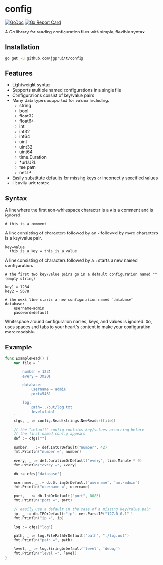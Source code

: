 # config

[![GoDoc](https://godoc.org/github.com/jgpruitt/config?status.svg)](https://godoc.org/github.com/jgpruitt/config)
[![Go Report Card](https://goreportcard.com/badge/github.com/jgpruitt/config)](https://goreportcard.com/report/github.com/jgpruitt/config)

A Go library for reading configuration files with simple, flexible syntax.

## Installation

```sh
go get -u github.com/jgpruitt/config
```

## Features

* Lightweight syntax
* Supports multiple named configurations in a single file
* Configurations consist of key/value pairs
* Many data types supported for values including:
    * string
    * bool
    * float32
    * float64
    * int
    * int32
    * int64
    * uint
    * uint32
    * uint64
    * time.Duration
    * *url.URL
    * file path
    * net.IP
* Easily substitute defaults for missing keys or incorrectly specified values
* Heavily unit tested

## Syntax

A line where the first non-whitespace character is a ``#`` is a comment and is ignored. 

```# this is a comment```

A line consisting of characters followed by an ``=`` followed by more characters is a key/value pair.

```
key=value
  this_is_a_key = this_is_a_value
```

A line consisting of characters followed by a ``:`` starts a new named configuration.

```
# the first two key/value pairs go in a default configuration named "" (empty string)

key1 = 1234
key2 = 5678

# the next line starts a new configuration named "database"
database:
    username=admin
    password=default

```

Whitespace around configuration names, keys, and values is ignored. So, uses spaces and tabs to your heart's content
to make your configuration more readable.

## Example

```go
func ExampleRead() {
	var file = `

		number = 1234
		every = 3m20s

		database:
			username = admin
			port=5432

		log:
			path=../out/log.txt
			level=fatal
	`
	cfgs, _ := config.Read(strings.NewReader(file))

	// the "default" config contains key/values occurring before
	// the first named config appears
	def := cfgs[""]

	number, _ := def.IntOrDefault("number", 42)
	fmt.Println("number =", number)

	every, _ := def.DurationOrDefault("every", time.Minute * 9)
	fmt.Println("every =", every)

	db := cfgs["database"]

	username, _ := db.StringOrDefault("username", "not-admin")
	fmt.Println("username =", username)

	port, _ := db.IntOrDefault("port", 8086)
	fmt.Println("port =", port)

	// easily use a default in the case of a missing key/value pair
	ip, _ := db.IPOrDefault("ip", net.ParseIP("127.0.0.1"))
	fmt.Println("ip =", ip)

	log := cfgs["log"]

	path, _ := log.FilePathOrDefault("path", "./log.out")
	fmt.Println("path =", path)

	level, _ := log.StringOrDefault("level", "debug")
	fmt.Println("level =", level)
}
```
